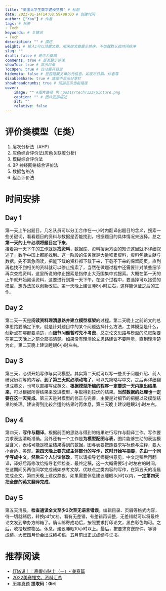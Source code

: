```yaml
---
title: "美国大学生数学建模竞赛" # 标题
date: 2023-01-14T14:08:59+08:00 # 创建时间
author: ["Xan"] # 作者
tags: # 标签
- Tech 
keywords: # 关键词
- Tech 
description: "" # 描述
weight: # 输入1可以顶置文章，用来给文章展示排序，不填就默认按时间排序
slug: ""
draft: false # 是否为草稿
comments: true # 是否展示评论
showToc: true # 显示目录
TocOpen: true # 自动展开目录
hidemeta: false # 是否隐藏文章的元信息，如发布日期、作者等
disableShare: true # 底部不显示分享栏
showbreadcrumbs: true # 顶部显示当前路径
cover:
    image: "" #图片路径 例：posts/tech/123/picture.png
    caption: "" # 图片底部描述
    alt: ""
    relative: false
---
```


# 评价类模型（E类）
1. 层次分析法（AHP）
2. 灰色综合评价法(灰色关联度分析)
3. 模糊综合评价法
4. BP 神经网络综合评价法
5. 数据包络法
6. 组合评价法
# 时间安排
## Day 1
第一天上午出题目，几名队员可以分工合作在一小时内翻译出题目的含义，搜索一些关键词，看看题目的资料与数据是否能找到，根据题目的具体情况来选择。总之**第一天的上午必须将题目定下来**。  
接着第一天下午的工作就是**找资料**，数据库、资料搜索方面的知识这里就不详细叙述了，数学中国上都能找到。这一阶段的任务就是大量积累资料，资料包括文献与数据。先不着急阅读，把能下载的资料都下载下来，下载不下来的保留网页，直到再也找不到相关的资料就可以停止搜索了，当然在做题过程中还需要针对某些细节再次查找资料，这里所说的停止搜索是指停止大范围集中式搜索。大概在第一天的上午就开始阅读资料，这要进行到第一天下午，在这个过程中，要选择可以接受的模型，想办法加以创新改进。第一天晚上建议睡8小时左右，这样能保证之后的工作。
## Day 2
第二天一天是**阅读资料理清思路并建立模型框架**的过程。第二天晚上之前论文的总体思路要确定下来，就是针对题目中的某个问题选择什么方法，主体模型是什么，创新点在哪都要清楚，而**细节问题暂时先不考虑**，总之论文思路与模型的总框架要在第二天晚上之前全部搞清楚。如果没有理清论文思路建议不要睡觉，直到理清楚为止，第二天晚上建议睡眠6小时左右。
## Day 3
第三天，必须开始写作与实现模型。其实第二天就可以写一些关于问题介绍、前人研究历程等的内容。**到了第三天就必须动笔了**，可以先简略写中文，之后再详细翻译成英文，也可以直接写成英文。**根据模型所编的程序一定要这一天内跑出结果来**，可以根据所得结果来改进模型，争取得到较优的结果。**当然数据的处理也一定要在这一天完成**。第三天是对模型的修正与完善，主要是对细节的把握以及模型结果的处理。建议得到比较合适的结果时再休息，第三天晚上建议睡眠3小时左右。
## Day 4
第四天，**写作与翻译**。根据前面的思路与得到的结果进行写作与翻译工作。写作要力求表达清晰准确。另外还有一个工作是**为模型配图与表**，图片能够生动的表达模型含义，表格可能是模型结果得到的数据，图与表要按照要求写标题与注释，要大小合适、美观。**第四天晚上要完成主体部分的写作，这时开始写摘要，先由一个同学写成中文，然后三个人讨论修改**，可以请指导老师提供意见，中文定稿后再翻译，译好后再修改给指导老师检查，最终定稿，这一大概需要5小时左右的时间，在这期间另两位同学完成诸如参考文献、优缺点之类内容的写作，在第五天的凌晨完成全文。第四天晚上建议熬夜，如果需要休息建议睡眠3小时以内，**一定第四天把全部的英文翻译完成**。
## Day 5
第五天清晨，**检查通读全文至少3次至无语言错误**。编辑目录、页眉等格式内容，待一切就绪后，转换pdf文档，看有无差错，有差错再调整，无差错就可以将最终论文发到举办方邮箱了。确认邮寄成功后，按照要求打印论文，黑白彩色均可。之后，收拾规整物品，休息，建议睡眠10小时以上。最后，按要求寄送邮件，等待成绩。大概四月份会出成绩初稿，五月前出正式成绩与证书。

# 推荐阅读
- [灯塔说｜｜寒假小贴士（一）- 美赛篇](https://mp.weixin.qq.com/s/oClqRNKRO_A_h6OIPu2kfw)
- [2022美赛推文、资料汇总](https://mp.weixin.qq.com/s/ww8FLhf45a0FiyXhu_ApPg)
- [历年真题](https://pan.baidu.com/s/15cSHyCoRul4UrLkkp4aryw)    **提取码：0irt**